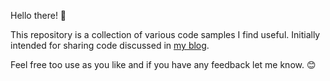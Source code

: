 Hello there! 👋

This repository is a collection of various code samples I find useful. Initially intended for sharing code discussed in [my blog](https://www.rokrode.com/). 

Feel free too use as you like and if you have any feedback let me know. 😊

